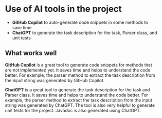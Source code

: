 # Use of AI tools in the project

* **GitHub Copilot** to auto-generate code snippets in some methods to save time
* **ChatGPT** to generate the task description for the task, Parser class, and unit tests

## What works well

**GitHub Copilot** is a great tool to generate code snippets for methods that are not implemented yet. It saves time
and helps to understand the code better. For example, the parser method to extract the task description from the input
string was generated by GitHub Copilot.

**ChatGPT** is a great tool to generate the task description for the task and Parser class. It saves time and helps to
understand the code better. For example, the parser method to extract the task description from the input string was
generated by ChatGPT. The tool is also very helpful to generate unit tests for the project. Javadoc is also generated using ChatGPT.